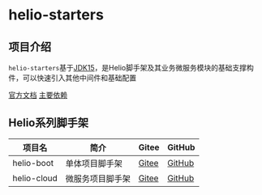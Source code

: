 # helio-starters

## 项目介绍

`helio-starters`基于[JDK15](http://jdk.java.net/archive/)，是Helio脚手架及其业务微服务模块的基础支撑构件，可以快速引入其他中间件和基础配置

[官方文档](https://helio.uncarbon.cc/)
[主要依赖](https://helio.uncarbon.cc/#/i18n/zh-CN/helio-starters/dependencies)

## Helio系列脚手架

| 项目名 | 简介 | Gitee | GitHub |
| ---- | ---- | ---- | ---- |
| helio-boot | 单体项目脚手架 | [Gitee](https://gitee.com/uncarbon97/helio-boot) | [GitHub](https://github.com/uncarbon97/helio-boot)
| helio-cloud | 微服务项目脚手架 | [Gitee](https://gitee.com/uncarbon97/helio-cloud) | [GitHub](https://github.com/uncarbon97/helio-cloud)
